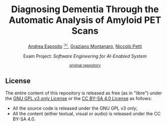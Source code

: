 <div align="center">
    <h1>Diagnosing Dementia Through the Automatic Analysis of Amyloid PET Scans</h1>
    <p>
        <a href="https://github.com/espositoandrea">Andrea Esposito</a> <a href="mailto:a.esposito39@studenti.uniba.it"><sup>✉️</sup></a>,
        <a href="https://github.com/montanarograziano">Graziano Montanaro</a>,
        <a href="https://github.com/niccolopetti">Niccolò Petti</a>
    </p>
  <p>Exam Project: <em>Software Engineering for AI-Enabled System</em></p>
  <p><sup><a href="https://github.com/espositoandrea/Detecting-Alzheimer-Using-Amiloyd-PET-Scans">original repository</a></sup></p>
</div>


## License

The entire content of this repository is released as free (as in "libre") under
the [GNU GPL v3 _only_ License](LICENSE) or the [CC BY-SA 4.0
License](https://creativecommons.org/licenses/by-sa/4.0/legalcode) as follows:

- All the source code is released under the GNU GPL v3 only;
- All the content (either textual, visual or audio) is released under the CC
  BY-SA 4.0.
